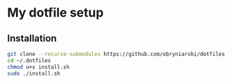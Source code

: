 # My dotfile setup

## Installation

```bash
git clone --recurse-submodules https://github.com/obryniarski/dotfiles.git ~/.dotfiles
cd ~/.dotfiles
chmod u+x install.sh
sudo ./install.sh
```
